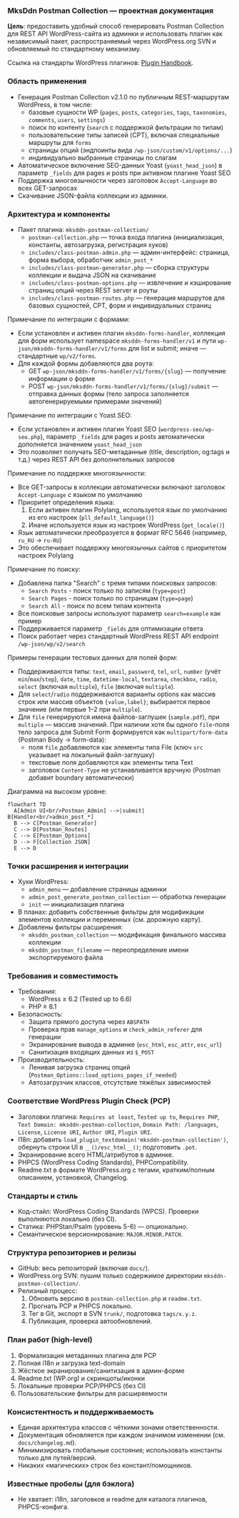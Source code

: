<!--
@file: docs/Project.md
@description: Детальное описание плагина MksDdn Postman Collection: цели, архитектура, стандарты, процессы.
@dependencies: mksddn-postman-collection/postman-collection.php, includes/class-postman-*.php
@created: 2025-08-19
-->

### MksDdn Postman Collection — проектная документация

**Цель**: предоставить удобный способ генерировать Postman Collection для REST API WordPress-сайта из админки и использовать плагин как независимый пакет, распространяемый через WordPress.org SVN и обновляемый по стандартному механизму.

Ссылка на стандарты WordPress плагинов: [Plugin Handbook](https://developer.wordpress.org/plugins/).

### Область применения
- Генерация Postman Collection v2.1.0 по публичным REST-маршрутам WordPress, в том числе:
  - базовые сущности WP (`pages`, `posts`, `categories`, `tags`, `taxonomies`, `comments`, `users`, `settings`)
  - поиск по контенту (`search` с поддержкой фильтрации по типам)
  - пользовательские типы записей (CPT), включая специальные маршруты для `forms`
  - страницы опций (эндпоинты вида `/wp-json/custom/v1/options/...`)
  - индивидуально выбранные страницы по слагам
- Автоматическое включение SEO-данных Yoast (`yoast_head_json`) в параметр `_fields` для pages и posts при активном плагине Yoast SEO
- Поддержка многоязычности через заголовок `Accept-Language` во всех GET-запросах
- Скачивание JSON-файла коллекции из админки.

### Архитектура и компоненты
- Пакет плагина: `mksddn-postman-collection/`
  - `postman-collection.php` — точка входа плагина (инициализация, константы, автозагрузка, регистрация хуков)
  - `includes/class-postman-admin.php` — админ-интерфейс: страница, форма выбора, обработчик `admin_post_*`
  - `includes/class-postman-generator.php` — сборка структуры коллекции и выдача JSON на скачивание
  - `includes/class-postman-options.php` — извлечение и кэширование страниц опций через REST server и роуты
  - `includes/class-postman-routes.php` — генерация маршрутов для базовых сущностей, CPT, форм и индивидуальных страниц

Примечание по интеграции с формами:
- Если установлен и активен плагин `mksddn-forms-handler`, коллекция для форм использует namespace `mksddn-forms-handler/v1` и пути `wp-json/mksddn-forms-handler/v1/forms` для list и submit; иначе — стандартные `wp/v2/forms`.
 - Для каждой формы добавляются два роута:
   - GET `wp-json/mksddn-forms-handler/v1/forms/{slug}` — получение информации о форме
   - POST `wp-json/mksddn-forms-handler/v1/forms/{slug}/submit` — отправка данных формы (тело запроса заполняется автогенерируемыми примерами значений)

Примечание по интеграции с Yoast SEO:
- Если установлен и активен плагин Yoast SEO (`wordpress-seo/wp-seo.php`), параметр `_fields` для pages и posts автоматически дополняется значением `yoast_head_json`
- Это позволяет получать SEO-метаданные (title, description, og:tags и т.д.) через REST API без дополнительных запросов

Примечание по поддержке многоязычности:
- Все GET-запросы в коллекции автоматически включают заголовок `Accept-Language` с языком по умолчанию
- Приоритет определения языка:
  1. Если активен плагин Polylang, используется язык по умолчанию из его настроек (`pll_default_language()`)
  2. Иначе используется язык из настроек WordPress (`get_locale()`)
- Язык автоматически преобразуется в формат RFC 5646 (например, `ru_RU` → `ru-RU`)
- Это обеспечивает поддержку многоязычных сайтов с приоритетом настроек Polylang

Примечание по поиску:
- Добавлена папка "Search" с тремя типами поисковых запросов:
  - `Search Posts` - поиск только по записям (`type=post`)
  - `Search Pages` - поиск только по страницам (`type=page`)
  - `Search All` - поиск по всем типам контента
- Все поисковые запросы используют параметр `search=example` как пример
- Поддерживается параметр `_fields` для оптимизации ответа
- Поиск работает через стандартный WordPress REST API endpoint `/wp-json/wp/v2/search`

Примеры генерации тестовых данных для полей форм:
- Поддерживаются типы: `text`, `email`, `password`, `tel`, `url`, `number` (учёт `min`/`max`/`step`), `date`, `time`, `datetime-local`, `textarea`, `checkbox`, `radio`, `select` (включая `multiple`), `file` (включая `multiple`).
- Для `select`/`radio` поддерживаются варианты options как массив строк или массив объектов `{value,label}`; выбирается первое значение (или первые 1–2 при `multiple`).
- Для `file` генерируются имена файлов-заглушек (`sample.pdf`), при `multiple` — массив значений. При наличии хотя бы одного `file`-поля тело запроса для Submit Form формируется как `multipart/form-data` (Postman Body → form-data):
  - поля `file` добавляются как элементы типа File (ключ `src` указывает на локальный файл-заглушку)
  - текстовые поля добавляются как элементы типа Text
  - заголовок `Content-Type` не устанавливается вручную (Postman добавит boundary автоматически)

Диаграмма на высоком уровне:

```mermaid
flowchart TD
  A[Admin UI<br/>Postman_Admin] -->|submit| B[Handler<br/>admin_post_*]
  B --> C[Postman_Generator]
  C --> D[Postman_Routes]
  C --> E[Postman_Options]
  D --> F[Collection JSON]
  E --> D
```

### Точки расширения и интеграции
- Хуки WordPress:
  - `admin_menu` — добавление страницы админки
  - `admin_post_generate_postman_collection` — обработка генерации
  - `init` — инициализация плагина
- В планах: добавить собственные фильтры для модификации элементов коллекции и переменных (см. дорожную карту).
 - Добавлены фильтры расширения:
   - `mksddn_postman_collection` — модификация финального массива коллекции
   - `mksddn_postman_filename` — переопределение имени экспортируемого файла

### Требования и совместимость
- Требования:
  - WordPress ≥ 6.2 (Tested up to 6.6)
  - PHP ≥ 8.1
- Безопасность:
  - Защита прямого доступа через `ABSPATH`
  - Проверка прав `manage_options` и `check_admin_referer` для генерации
  - Экранирование вывода в админке (`esc_html`, `esc_attr`, `esc_url`)
  - Санитизация входящих данных из `$_POST`
- Производительность:
  - Ленивая загрузка страниц опций (`Postman_Options::load_options_pages_if_needed`)
  - Автозагрузчик классов, отсутствие тяжёлых зависимостей

### Соответствие WordPress Plugin Check (PCP)
- Заголовки плагина: `Requires at least`, `Tested up to`, `Requires PHP`, `Text Domain: mksddn-postman-collection`, `Domain Path: /languages`, `License`, `License URI`, `Author URI`, `Plugin URI`.
- I18n: добавить `load_plugin_textdomain('mksddn-postman-collection')`, обернуть строки UI в `__()/esc_html__()`; подготовить `.pot`.
- Экранирование всего HTML/атрибутов в админке.
- PHPCS (WordPress Coding Standards), PHPCompatibility.
- Readme.txt в формате WordPress.org с тегами, кратким/полным описанием, установкой, Changelog.

### Стандарты и стиль
- Код-стайл: WordPress Coding Standards (WPCS). Проверки выполняются локально (без CI).
- Статика: PHPStan/Psalm (уровень 5-6) — опционально.
- Семантическое версионирование: `MAJOR.MINOR.PATCH`.

### Структура репозиториев и релизы
- GitHub: весь репозиторий (включая `docs/`).
- WordPress.org SVN: пушим только содержимое директории `mksddn-postman-collection/`.
- Релизный процесс:
  1) Обновить версию в `postman-collection.php` и `readme.txt`.
  2) Прогнать PCP и PHPCS локально.
  3) Тег в Git, экспорт в SVN `trunk/`, подготовка `tags/x.y.z`.
  4) Публикация, проверка автообновлений.

### План работ (high-level)
1) Формализация метаданных плагина для PCP
2) Полная i18n и загрузка text-domain
3) Жёсткое экранирование/санитизация в админ-форме
4) Readme.txt (WP.org) и скриншоты/иконки
5) Локальные проверки PCP/PHPCS (без CI)
6) Пользовательские фильтры для расширяемости

### Консистентность и поддерживаемость
- Единая архитектура классов с чёткими зонами ответственности.
- Документация обновляется при каждом значимом изменении (см. `docs/changelog.md`).
- Минимизировать глобальные состояния; использовать константы только для путей/версий.
- Никаких «магических» строк без констант/помощников.

### Известные пробелы (для бэклога)
- Не хватает: i18n, заголовков и readme для каталога плагинов, PHPCS-конфига.


